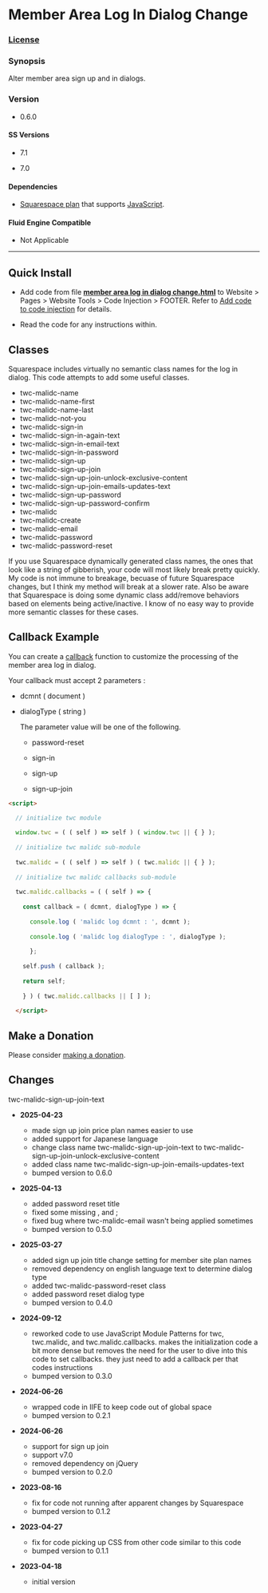 # Member Area Log In Dialog Change

### [License][1]

### Synopsis

Alter member area sign up and in dialogs.

### Version

  * 0.6.0

#### SS Versions

  * 7.1
  
  * 7.0

#### Dependencies

  * [Squarespace plan][2] that supports [JavaScript][3].

#### Fluid Engine Compatible

  * Not Applicable

---

## Quick Install

* Add code from file **[member area log in dialog change.html][5]** to Website >
  Pages > Website Tools > Code Injection > FOOTER. Refer to [Add code to code
  injection][6] for details.
  
* Read the code for any instructions within.

## Classes

Squarespace includes virtually no semantic class names for the log in dialog.
This code attempts to add some useful classes.

  * twc-malidc-name
  * twc-malidc-name-first
  * twc-malidc-name-last
  * twc-malidc-not-you
  * twc-malidc-sign-in
  * twc-malidc-sign-in-again-text
  * twc-malidc-sign-in-email-text
  * twc-malidc-sign-in-password
  * twc-malidc-sign-up
  * twc-malidc-sign-up-join
  * twc-malidc-sign-up-join-unlock-exclusive-content
  * twc-malidc-sign-up-join-emails-updates-text
  * twc-malidc-sign-up-password
  * twc-malidc-sign-up-password-confirm
  * twc-malidc
  * twc-malidc-create
  * twc-malidc-email
  * twc-malidc-password
  * twc-malidc-password-reset

If you use Squarespace dynamically generated class names, the ones that look
like a string of gibberish, your code will most likely break pretty quickly. My
code is not immune to breakage, becuase of future Squarespace changes, but I
think my method will break at a slower rate. Also be aware that Squarespace is
doing some dynamic class add/remove behaviors based on elements being
active/inactive. I know of no easy way to provide more semantic classes for
these cases.

## Callback Example

You can create a [callback][7] function to customize the processing of the
member area log in dialog.

Your callback must accept 2 parameters :

  * dcmnt ( document )
  
  * dialogType ( string )
  
    The parameter value will be one of the following.
    
    * password-reset
    
    * sign-in
    
    * sign-up
    
    * sign-up-join
    
```html
<script>

  // initialize twc module
  
  window.twc = ( ( self ) => self ) ( window.twc || { } );
  
  // initialize twc malidc sub-module
  
  twc.malidc = ( ( self ) => self ) ( twc.malidc || { } );
  
  // initialize twc malidc callbacks sub-module
  
  twc.malidc.callbacks = ( ( self ) => {
  
    const callback = ( dcmnt, dialogType ) => {
    
      console.log ( 'malidc log dcmnt : ', dcmnt );
      
      console.log ( 'malidc log dialogType : ', dialogType );
      
      };
      
    self.push ( callback );
    
    return self;
    
    } ) ( twc.malidc.callbacks || [ ] );
    
  </script>

```

## Make a Donation

Please consider [making a donation][8].

## Changes

twc-malidc-sign-up-join-text

* **2025-04-23**

  * made sign up join price plan names easier to use
  * added support for Japanese language
  * change class name twc-malidc-sign-up-join-text to
    twc-malidc-sign-up-join-unlock-exclusive-content
  * added class name twc-malidc-sign-up-join-emails-updates-text
  * bumped version to 0.6.0
  
* **2025-04-13**

  * added password reset title
  * fixed some missing , and ;
  * fixed bug where twc-malidc-email wasn't being applied sometimes
  * bumped version to 0.5.0
  
* **2025-03-27**

  * added sign up join title change setting for member site plan names
  * removed dependency on english language text to determine dialog type
  * added twc-malidc-password-reset class
  * added password reset dialog type
  * bumped version to 0.4.0
  
* **2024-09-12**

  * reworked code to use JavaScript Module Patterns for twc, twc.malidc, and
    twc.malidc.callbacks. makes the initialization code a bit more dense but
    removes the need for the user to dive into this code to set callbacks. they
    just need to add a callback per that codes instructions
  * bumped version to 0.3.0
  
* **2024-06-26**

  * wrapped code in IIFE to keep code out of global space
  * bumped version to 0.2.1
  
* **2024-06-26**

  * support for sign up join
  * support v7.0
  * removed dependency on jQuery
  * bumped version to 0.2.0
  
* **2023-08-16**

  * fix for code not running after apparent changes by Squarespace
  * bumped version to 0.1.2
  
* **2023-04-27**

  * fix for code picking up CSS from other code similar to this code
  * bumped version to 0.1.1
  
* **2023-04-18**

  * initial version

[1]: https://github.com/tomsWebConsulting/twcsl/blob/main/LICENSE.txt#L1
[2]: https://www.squarespace.com/pricing
[3]: https://en.wikipedia.org/wiki/JavaScript
[5]: member%20area%20log%20in%20dialog%20change.html#L1
[6]: https://support.squarespace.com/hc/en-us/articles/205815908-Using-code-injection#toc-add-code-to-code-injection
[7]: https://en.wikipedia.org/wiki/Callback_(computer_programming)
[8]: https://github.com/tomsWebConsulting/twcsl#make-a-donation
